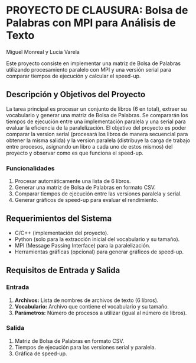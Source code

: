 # PROYECTO DE CLAUSURA: Bolsa de Palabras con MPI para Análisis de Texto
Miguel Monreal y Lucía Varela 

Este proyecto consiste en implementar una matriz de Bolsa de Palabras utilizando procesamiento paralelo con MPI y una versión serial para comparar tiempos de ejecución y calcular el speed-up.

## Descripción y Objetivos del Proyecto

La tarea principal es procesar un conjunto de libros (6 en total), extraer su vocabulario y generar una matriz de Bolsa de Palabras. Se compararán los tiempos de ejecución entre una implementación paralela y una serial para evaluar la eficiencia de la paralelización. 
El objetivo del proyecto es poder comparar la version serial (procesará los libros de manera secuencial para obtener la misma salida) y la version paralela (distribuye la carga de trabajo entre procesos, asignando un libro a cada uno de estos mismos) del proyecto y observar como es que funciona el speed-up. 

### Funcionalidades

1. Procesar automáticamente una lista de 6 libros.
2. Generar una matriz de Bolsa de Palabras en formato CSV.
3. Comparar tiempos de ejecución entre las versiones paralela y serial.
4. Generar gráficos de speed-up para evaluar el rendimiento.

## Requerimientos del Sistema
- C/C++ (implementación del proyecto).
- Python (solo para la extracción inicial del vocabulario y su tamaño).
- MPI (Message Passing Interface) para la paralelización.
- Herramientas gráficas (opcional) para generar gráficos de speed-up.

## Requisitos de Entrada y Salida

### Entrada

1. **Archivos:** Lista de nombres de archivos de texto (6 libros).
2. **Vocabulario:** Archivo que contiene el vocabulario y su tamaño.
3. **Parámetros:** Número de procesos a utilizar (igual al número de libros).
### Salida

1. Matriz de Bolsa de Palabras en formato CSV.
2. Tiempos de ejecución para las versiones serial y paralela.
3. Gráfica de speed-up.





